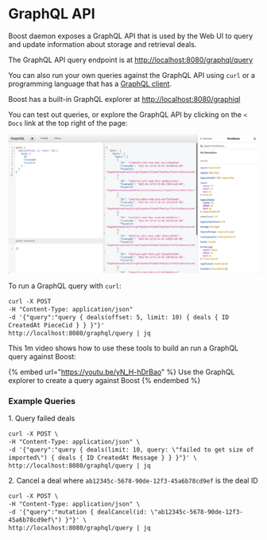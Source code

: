 # GraphQL API

Boost daemon exposes a GraphQL API that is used by the Web UI to query and update information about storage and retrieval deals.

The GraphQL API query endpoint is at [http://localhost:8080/graphql/query](http://localhost:8080/graphql/query)

You can also run your own queries against the GraphQL API using `curl` or a programming language that has a [GraphQL client](https://graphql.org/code/).

Boost has a built-in GraphQL explorer at [http://localhost:8080/graphiql](http://localhost:8080/graphiql)

You can test out queries, or explore the GraphQL API by clicking on the `< Docs` link at the top right of the page:

![](<../.gitbook/assets/Screen Shot 2022-04-21 at 10.06.16 AM.png>)

To run a GraphQL query with `curl`:

```
curl -X POST
-H "Content-Type: application/json"
-d '{"query":"query { deals(offset: 5, limit: 10) { deals { ID CreatedAt PieceCid } } }"}'
http://localhost:8080/graphql/query | jq
```

This 1m video shows how to use these tools to build an run a GraphQL query against Boost:

{% embed url="https://youtu.be/yN_H-hDrBao" %}
Use the GraphQL explorer to create a query against Boost
{% endembed %}

### Example Queries

1\. Query failed deals

```
curl -X POST \
-H "Content-Type: application/json" \
-d '{"query":"query { deals(limit: 10, query: \"failed to get size of imported\") { deals { ID CreatedAt Message } } }"}' \
http://localhost:8080/graphql/query | jq
```

2\. Cancel a deal where `ab12345c-5678-90de-12f3-45a6b78cd9ef` is the deal ID

```
curl -X POST \
-H "Content-Type: application/json" \
-d '{"query":"mutation { dealCancel(id: \"ab12345c-5678-90de-12f3-45a6b78cd9ef\") }"}' \
http://localhost:8080/graphql/query | jq
```
